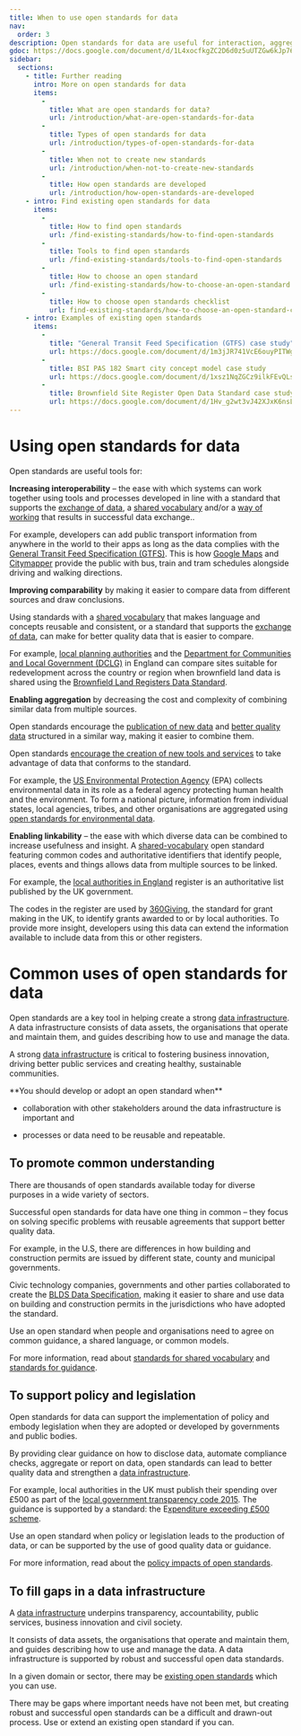 ```yaml
---
title: When to use open standards for data
nav:
  order: 3
description: Open standards for data are useful for interaction, aggregation, comparison and linking. Where possible, consider using an existing open standard rather than developing a new one.
gdoc: https://docs.google.com/document/d/1L4xocfkgZC2D6d0z5uUTZGw6kJp76WpKdBwnzb11z1c/edit?usp=sharing
sidebar:
  sections:
    - title: Further reading
      intro: More on open standards for data
      items:
        -
          title: What are open standards for data?
          url: /introduction/what-are-open-standards-for-data
        -
          title: Types of open standards for data
          url: /introduction/types-of-open-standards-for-data
        -
          title: When not to create new standards
          url: /introduction/when-not-to-create-new-standards
        -
          title: How open standards are developed
          url: /introduction/how-open-standards-are-developed
    - intro: Find existing open standards for data
      items:
        -
          title: How to find open standards
          url: /find-existing-standards/how-to-find-open-standards
        -
          title: Tools to find open standards
          url: /find-existing-standards/tools-to-find-open-standards
        -
          title: How to choose an open standard
          url: /find-existing-standards/how-to-choose-an-open-standard
        -
          title: How to choose open standards checklist
          url: find-existing-standards/how-to-choose-an-open-standard-checklist
    - intro: Examples of existing open standards
      items:
        -
          title: "General Transit Feed Specification (GTFS) case study"
          url: https://docs.google.com/document/d/1m3jJR741VcE6ouyPITWgh6HmASQG2jhfIMCddPAva8U/edit?usp=sharing
        -
          title: BSI PAS 182 Smart city concept model case study
          url: https://docs.google.com/document/d/1xsz1NqZGCz9ilkFEvQLsLKFsxXusfMZSd0phZ_LzHMw/edit?usp=sharing
        -
          title: Brownfield Site Register Open Data Standard case study
          url: https://docs.google.com/document/d/1Hv_g2wt3vJ42XJxK6nsLax0M_9c76rFC4JerFYm2x0U/edit?usp=sharing    
---
```


# Using open standards for data

Open standards are useful tools for:

**Increasing interoperability** – the ease with which systems can work together using tools and processes developed in line with a standard that supports the [exchange of data](https://docs.google.com/document/d/1LJfRC5wKrHuV4FDMk4RyL_mgoIdRdnis5rZg8NYGT1Y/edit#heading=h.gquw9huwsj6k), a [shared vocabulary](https://docs.google.com/document/d/1LJfRC5wKrHuV4FDMk4RyL_mgoIdRdnis5rZg8NYGT1Y/edit#heading=h.36hd992dzujg) and/or a [way of working](https://docs.google.com/document/d/1LJfRC5wKrHuV4FDMk4RyL_mgoIdRdnis5rZg8NYGT1Y/edit#heading=h.756ycxwioez5) that results in successful data exchange.. 

For example, developers can add public transport information from anywhere in the world to their apps as long as the data complies with the [General Transit Feed Specification (GTFS)](https://developers.google.com/transit/gtfs/). This is how [Google Maps](https://maps.google.com/) and [Citymapper](https://citymapper.com) provide the public with bus, train and tram schedules alongside driving and walking directions.

**Improving comparability** by making it easier to compare data from different sources and draw conclusions. 

Using standards with a [shared vocabulary](https://docs.google.com/document/d/1LJfRC5wKrHuV4FDMk4RyL_mgoIdRdnis5rZg8NYGT1Y/edit#heading=h.36hd992dzujg) that makes language and concepts reusable and consistent, or a standard that supports the [exchange of data](https://docs.google.com/document/d/1LJfRC5wKrHuV4FDMk4RyL_mgoIdRdnis5rZg8NYGT1Y/edit#heading=h.gquw9huwsj6k), can make for better quality data that is easier to compare.

For example, [local planning authorities](http://www.legislation.gov.uk/ukpga/2004/5/section/37) and the [Department for Communities and Local Government (DCLG)](https://www.gov.uk/government/organisations/department-for-communities-and-local-government) in England can compare sites suitable for redevelopment  across the country or region when brownfield land data is shared using the [Brownfield Land Registers Data Standard](https://www.gov.uk/government/publications/brownfield-land-registers-data-standard).

**Enabling aggregation** by decreasing the cost and complexity of combining similar data from multiple sources. 

Open standards encourage the [publication of new data](https://docs.google.com/document/d/1iUfKlqT7I-jwR__kx0kUEiQCUGC7WmReFY5uKEXO-VQ/edit#heading=h.iihewgm30kxe) and [better quality data](https://docs.google.com/document/d/1iUfKlqT7I-jwR__kx0kUEiQCUGC7WmReFY5uKEXO-VQ/edit#heading=h.57dkqekrn8fc) structured in a similar way, making it easier to combine them. 

Open standards [encourage the creation of new tools and services](https://docs.google.com/document/d/1iUfKlqT7I-jwR__kx0kUEiQCUGC7WmReFY5uKEXO-VQ/edit#heading=h.l084pwlc88x3) to take advantage of data that conforms to the standard.

For example, the [US Environmental Protection Agency](https://www.epa.gov/) (EPA) collects environmental data in its role as a federal agency protecting human health and the environment. To form a national picture, information from individual states, local agencies, tribes, and other organisations are aggregated using [open standards for environmental data](https://www.epa.gov/data-standards).


**Enabling linkability** – the ease with which diverse data can be combined to increase usefulness and insight. A [shared-vocabulary](https://docs.google.com/document/d/1LJfRC5wKrHuV4FDMk4RyL_mgoIdRdnis5rZg8NYGT1Y/edit#heading=h.36hd992dzujg) open standard featuring common codes and authoritative identifiers that identify people, places, events and things allows data from multiple sources to be linked. 

For example, the [local authorities in England](https://local-authority-eng.register.gov.uk/) register is an authoritative list published by the UK government. 

The codes in the register are used by [360Giving](http://www.threesixtygiving.org/), the standard for grant making in the UK, to identify grants awarded to or by local authorities. To provide more insight, developers using this data can extend the information available to include data from this or other registers.

# Common uses of open standards for data

Open standards are a key tool in helping create a strong [data infrastructure](https://theodi.org/what-is-data-infrastructure). A data infrastructure consists of data assets, the organisations that operate and maintain them, and guides describing how to use and manage the data. 

A strong [data infrastructure](https://theodi.org/what-is-data-infrastructure) is critical to fostering business innovation, driving better public services and creating healthy, sustainable communities.

<div class="callout" markdown="1">
**You should develop or adopt an open standard when** 

* collaboration with other stakeholders around the data infrastructure is important and 

* processes or data need to be reusable and repeatable.
</div>

## To promote common understanding

There are thousands of open standards available today for diverse purposes in a wide variety of sectors. 

Successful open standards for data have one thing in common – they focus on solving specific problems with reusable agreements that support better quality data.

For example, in the U.S, there are differences in how building and construction permits are issued by different state, county and municipal governments. 

Civic technology companies, governments and other parties collaborated to create the [BLDS Data Specification](http://permitdata.org/), making it easier to share and use data on building and construction permits in the jurisdictions who have adopted the standard.

Use an open standard when people and organisations need to agree on common guidance, a shared language, or common models. 

For more information, read about [standards for shared vocabulary](https://docs.google.com/document/d/1LJfRC5wKrHuV4FDMk4RyL_mgoIdRdnis5rZg8NYGT1Y/edit#heading=h.36hd992dzujg) and [standards for guidance](https://docs.google.com/document/d/1LJfRC5wKrHuV4FDMk4RyL_mgoIdRdnis5rZg8NYGT1Y/edit#heading=h.756ycxwioez5).

## To support policy and legislation

Open standards for data can support the implementation of policy and embody legislation when they are adopted or developed by governments and public bodies. 

By providing clear guidance on how to disclose data, automate compliance checks, aggregate or report on data, open standards can lead to better quality data and strengthen a [data infrastructure](https://theodi.org/what-is-data-infrastructure).

For example, local authorities in the UK must publish their spending over £500 as part of the [local government transparency code 2015](https://www.gov.uk/government/uploads/system/uploads/attachment_data/file/408386/150227_PUBLICATION_Final_LGTC_2015.pdf). The guidance is supported by a standard: the E[xpenditure exceeding £500 scheme](http://schemas.opendata.esd.org.uk/Spend). 

Use an open standard when policy or legislation leads to the production of data, or can be supported by the use of good quality data or guidance. 

For more information, read about the [policy impacts of open standards](/creating-impact/policy-impacts).

## To fill gaps in a data infrastructure

A [data infrastructure](https://theodi.org/what-is-data-infrastructure) underpins transparency, accountability, public services, business innovation and civil society. 

It consists of data assets, the organisations that operate and maintain them, and guides describing how to use and manage the data. A data infrastructure is supported by robust and successful open data standards.

In a given domain or sector, there may be [existing open standards](http://datastandards.directory/) which you can use. 

There may be gaps where important needs have not been met, but creating robust and successful open standards can be a difficult and drawn-out process. Use or extend an existing open standard if you can.  
